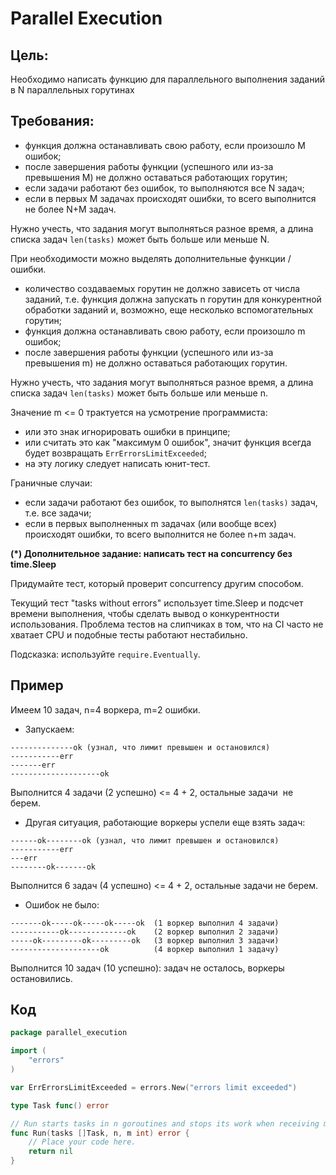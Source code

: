 # Parallel Execution

## Цель:

Необходимо написать функцию для параллельного выполнения заданий в N параллельных горутинах

## Требования:

- функция должна останавливать свою работу, если произошло M ошибок;
- после завершения работы функции (успешного или из-за превышения M) не должно оставаться работающих горутин;
- если задачи работают без ошибок, то выполняются все N задач;
- если в первых M задачах происходят ошибки, то всего выполнится не более N+M задач.

Нужно учесть, что задания могут выполняться разное время, а длина списка задач `len(tasks)` может быть больше или меньше N.

При необходимости можно выделять дополнительные функции / ошибки.

- количество создаваемых горутин не должно зависеть от числа заданий, т.е. функция должна запускать n горутин для конкурентной обработки заданий и, возможно, еще несколько вспомогательных горутин;
- функция должна останавливать свою работу, если произошло m ошибок;
- после завершения работы функции (успешного или из-за превышения m) не должно оставаться работающих горутин.

Нужно учесть, что задания могут выполняться разное время, а длина списка задач `len(tasks)` может быть больше или меньше n.

Значение m <= 0 трактуется на усмотрение программиста:

- или это знак игнорировать ошибки в принципе;
- или считать это как "максимум 0 ошибок", значит функция всегда будет возвращать `ErrErrorsLimitExceeded`;
- на эту логику следует написать юнит-тест.

Граничные случаи:

- если задачи работают без ошибок, то выполнятся `len(tasks)` задач, т.е. все задачи;
- если в первых выполненных m задачах (или вообще всех) происходят ошибки, то всего выполнится не более n+m задач.

**(*) Дополнительное задание: написать тест на concurrency без time.Sleep**

Придумайте тест, который проверит concurrency другим способом.

Текущий тест "tasks without errors" использует time.Sleep и подсчет времени выполнения, чтобы сделать вывод о конкурентности использования. Проблема тестов на слипчиках в том, что на CI часто не хватает CPU и подобные тесты работают нестабильно.

Подсказка: используйте `require.Eventually`.

## Пример

Имеем 10 задач, n=4 воркера, m=2 ошибки.

- Запускаем:

```
--------------ok (узнал, что лимит превышен и остановился)
-----------err
-------err
--------------------ok

```

Выполнится 4 задачи (2 успешно) <= 4 + 2, остальные задачи  не берем.

- Другая ситуация, работающие воркеры успели еще взять задач:

```
------ok--------ok (узнал, что лимит превышен и остановился)
-----------err
---err
--------ok-------ok

```

Выполнится 6 задач (4 успешно) <= 4 + 2, остальные задачи не берем.

- Ошибок не было:

```
-------ok-----ok-----ok-----ok  (1 воркер выполнил 4 задачи)
-----------ok-------------ok    (2 воркер выполнил 2 задачи)
-----ok---------ok---------ok   (3 воркер выполнил 3 задачи)
--------------------ok          (4 воркер выполнил 1 задачу)

```

Выполнится 10 задач (10 успешно): задач не осталось, воркеры остановились.

## Код

```go
package parallel_execution

import (
	"errors"
)

var ErrErrorsLimitExceeded = errors.New("errors limit exceeded")

type Task func() error

// Run starts tasks in n goroutines and stops its work when receiving m errors from tasks.
func Run(tasks []Task, n, m int) error {
	// Place your code here.
	return nil
}
```